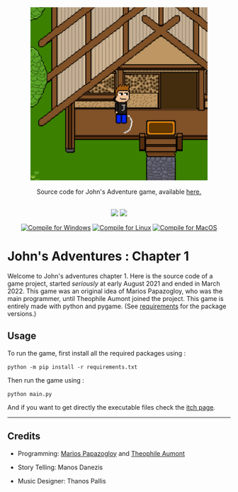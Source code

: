 <div align="center">
<img src="./data/doc/header_image.png" width=400 height=390>
<p>Source code for John's Adventure game, available <a href="https://ibox-studios.itch.io/johns-adventure-chapter-1">here.</a></p>
<br/>
<img src="https://img.shields.io/github/license/mariospapaz/JohnsAdventure.svg">
<img src="https://img.shields.io/github/repo-size/mariospapaz/JohnsAdventure">


[![Compile for Windows](https://github.com/mariospapaz/JohnsAdventure/actions/workflows/windows.yml/badge.svg)](https://github.com/mariospapaz/JohnsAdventure/actions/workflows/windows.yml) [![Compile for Linux](https://github.com/mariospapaz/JohnsAdventure/actions/workflows/ubuntu.yml/badge.svg)](https://github.com/mariospapaz/JohnsAdventure/actions/workflows/ubuntu.yml) [![Compile for MacOS](https://github.com/mariospapaz/JohnsAdventure/actions/workflows/macos.yml/badge.svg)](https://github.com/mariospapaz/JohnsAdventure/actions/workflows/macos.yml)

</div>

# John's Adventures : Chapter 1

Welcome to John's adventures chapter 1. Here is the source code of a game project, started *seriously* at early August 2021 and 
ended in March 2022. This game was an original idea of Marios Papazogloy, who was the main programmer, until Theophile Aumont
joined the project.
This game is entirely made with python and pygame. (See [requirements](./requirements.txt) for the package versions.)


## Usage
To run the game, first install all the required packages using :
```shell
python -m pip install -r requirements.txt
```
Then run the game using :
```shell
python main.py
```
And if you want to get directly the executable files check the [itch page]("https://ibox-studios.itch.io/johns-adventure-chapter-1").

---
## Credits

- Programming: [Marios Papazogloy](https://github.com/mariospapaz) and [Theophile Aumont](https://github.com/fkS124)
 
- Story Telling: Manos Danezis

- Music Designer: Thanos Pallis
 
 

